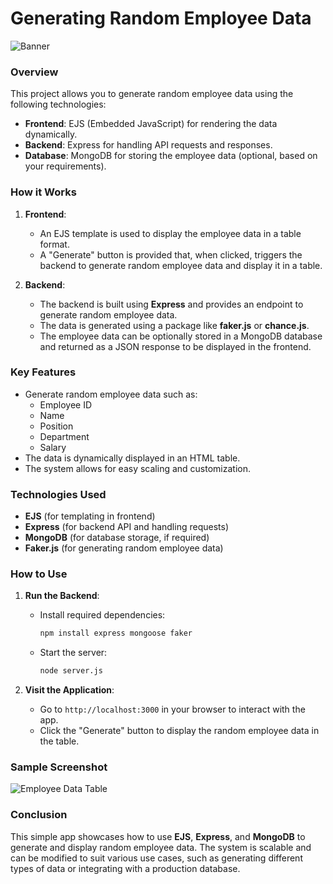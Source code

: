 # Generating Random Employee Data

![Banner](https://github.com/xshshahab/EverythingAboutWebDEV/blob/main/mongodb/99Day-solution/Showcase.png)

### Overview

This project allows you to generate random employee data using the following technologies:

- **Frontend**: EJS (Embedded JavaScript) for rendering the data dynamically.
- **Backend**: Express for handling API requests and responses.
- **Database**: MongoDB for storing the employee data (optional, based on your requirements).

### How it Works

1. **Frontend**:

   - An EJS template is used to display the employee data in a table format.
   - A "Generate" button is provided that, when clicked, triggers the backend to generate random employee data and display it in a table.

2. **Backend**:
   - The backend is built using **Express** and provides an endpoint to generate random employee data.
   - The data is generated using a package like **faker.js** or **chance.js**.
   - The employee data can be optionally stored in a MongoDB database and returned as a JSON response to be displayed in the frontend.

### Key Features

- Generate random employee data such as:
  - Employee ID
  - Name
  - Position
  - Department
  - Salary
- The data is dynamically displayed in an HTML table.
- The system allows for easy scaling and customization.

### Technologies Used

- **EJS** (for templating in frontend)
- **Express** (for backend API and handling requests)
- **MongoDB** (for database storage, if required)
- **Faker.js** (for generating random employee data)

### How to Use

1. **Run the Backend**:

   - Install required dependencies:
     ```bash
     npm install express mongoose faker
     ```
   - Start the server:
     ```bash
     node server.js
     ```

2. **Visit the Application**:
   - Go to `http://localhost:3000` in your browser to interact with the app.
   - Click the "Generate" button to display the random employee data in the table.

### Sample Screenshot

![Employee Data Table](https://github.com/xshshahab/EverythingAboutWebDEV/blob/main/mongodb/99Day-solution/Showcase.png) <!-- Replace with actual screenshot if you have one -->

### Conclusion

This simple app showcases how to use **EJS**, **Express**, and **MongoDB** to generate and display random employee data. The system is scalable and can be modified to suit various use cases, such as generating different types of data or integrating with a production database.
